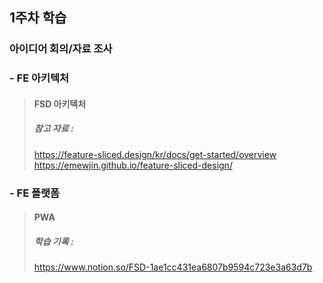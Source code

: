 ## 1주차 학습
### 아이디어 회의/자료 조사

### - FE 아키텍처
>#### FSD 아키텍처
> ##### 참고 자료 :
>   https://feature-sliced.design/kr/docs/get-started/overview
>   https://emewjin.github.io/feature-sliced-design/

### - FE 플랫폼
> #### PWA
> ##### 학습 기록 :
>   https://www.notion.so/FSD-1ae1cc431ea6807b9594c723e3a63d7b
